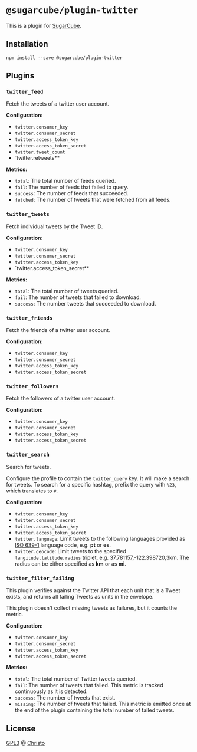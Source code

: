# `@sugarcube/plugin-twitter`

This is a plugin for [SugarCube](https://gitlab.com/sugarcube/sugarcube).

## Installation

```shell
npm install --save @sugarcube/plugin-twitter
```

## Plugins

### `twitter_feed`

Fetch the tweets of a twitter user account.

**Configuration:**

- `twitter.consumer_key`
- `twitter.consumer_secret`
- `twitter.access_token_key`
- `twitter.access_token_secret`
- `twitter.tweet_count`
- `twitter.retweets\*\*

**Metrics:**

- `total`: The total number of feeds queried.
- `fail`: The number of feeds that failed to query.
- `success`: The number of feeds that succeeded.
- `fetched`: The number of tweets that were fetched from all feeds.

### `twitter_tweets`

Fetch individual tweets by the Tweet ID.

**Configuration:**

- `twitter.consumer_key`
- `twitter.consumer_secret`
- `twitter.access_token_key`
- `twitter.access_token_secret\*\*

**Metrics:**

- `total`: The total number of tweets queried.
- `fail`: The number of tweets that failed to download.
- `success`: The number tweets that succeeded to download.

### `twitter_friends`

Fetch the friends of a twitter user account.

**Configuration:**

- `twitter.consumer_key`
- `twitter.consumer_secret`
- `twitter.access_token_key`
- `twitter.access_token_secret`

### `twitter_followers`

Fetch the followers of a twitter user account.

**Configuration:**

- `twitter.consumer_key`
- `twitter.consumer_secret`
- `twitter.access_token_key`
- `twitter.access_token_secret`

### `twitter_search`

Search for tweets.

Configure the profile to contain the `twitter_query` key. It will make a
search for tweets. To search for a specific hashtag, prefix the query with
`%23`, which translates to `#`.

**Configuration:**

- `twitter.consumer_key`
- `twitter.consumer_secret`
- `twitter.access_token_key`
- `twitter.access_token_secret`
- `twitter.language`: Limit tweets to the following languages provided as [ISO
  639-1](http://en.wikipedia.org/wiki/List_of_ISO_639-1_codes) language code,
  e.g. **pt** or **es**.
- `twitter.geocode`: Limit tweets to the specified `langitude,latitude,radius`
  triplet, e.g. 37.781157,-122.398720,3km. The radius can be either specified
  as **km** or as **mi**.

### `twitter_filter_failing`

This plugin verifies against the Twitter API that each unit that is a Tweet
exists, and returns all failing Tweets as units in the envelope.

This plugin doesn't collect missing tweets as failures, but it counts the metric.

**Configuration:**

- `twitter.consumer_key`
- `twitter.consumer_secret`
- `twitter.access_token_key`
- `twitter.access_token_secret`

**Metrics:**

- `total`: The total number of Twitter tweets queried.
- `fail`: The number of tweets that failed. This metric is tracked continuously
  as it is detected.
- `success`: The number of tweets that exist.
- `missing`: The number of tweets that failed. This metric is emitted once at
  the end of the plugin containing the total number of failed tweets.

## License

[GPL3](./LICENSE) @ [Christo](christo@cryptodrunks.net)
